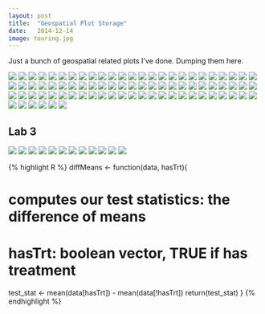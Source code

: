 ```yaml
---
layout: post
title:  "Geospatial Plot Storage"
date:   2014-12-14
image: touring.jpg
---
```


Just a bunch of geospatial related plots I've done. Dumping them here.

<img src="/images/geo187idw.png" />
<img src="/images/geo187kernel.png" />
<img src="/images/geo1.png" />
<img src="/images/geo2.png" />
<img src="/images/geo3.png" />
<img src="/images/geo4.png" />
<img src="/images/geomath.png" />

<img src="/images/gp.png" />
<img src="/images/dt1.png" />
<img src="/images/dt2.png" />
<img src="/images/dt2.png" />
<img src="/images/dt4.png" />
<img src="/images/dtlast.png" />
<img src="/images/hists.png" />

<img src="/images/tiled.png" />
<img src="/images/D-mat.png" />
<img src="/images/L-mat.png" />
<img src="/images/lab6q3fin2.png" />
<img src="/images/lab7q3fin3.png" />
<img src="/images/lab6q3fin1.png" />
<img src="/images/fin.png" />
<img src="/images/lab7part2plot2.png" />
<img src="/images/lab7part2plot3.png" />
<img src="/images/lab7part2plot4.png" />
<img src="/images/lab7part2plot5.png" />
<img src="/images/lab7part2plot1.png" />
<img src="/images/q2scatter1.png" />
<img src="/images/q2scatter2.png" />
<img src="/images/q2scatter3.png" />
<img src="/images/l7p1.png" />
<img src="/images/l7p2.png" />









<img src="/images/repi2.png" />
<img src="/images/repi3.png" />
<img src="/images/repi4.png" />
<img src="/images/repi5.png" />
<img src="/images/repi6.png" />
<img src="/images/repi7.png" />
<img src="/images/repi8.png" />
<img src="/images/repi9.png" />
<img src="/images/repi10.png" />

<img src="/images/movreg.png" />
<img src="/images/lab6p6.png" />
<img src="/images/proj3.png" />
<img src="/images/proj3p2.png" />
<img src="/images/l6p21.png" />
<img src="/images/l6p22.png" />
<img src="/images/l6p222.png" />
<img src="/images/l6p23.png" />
<img src="/images/l6p8.png" />
<img src="/images/l6p7.png" />
<img src="/images/l6p5.png" />
<img src="/images/l6p51.png" />
<img src="/images/l6p52.png" />
<img src="/images/lab6p4.png" />
<img src="/images/l6p3.png" />
<img src="/images/l6p2.png" />
<img src="/images/l6p1.png" />







<img src="/images/lab5p1.png" />
<img src="/images/lab5p2.png" />
<img src="/images/lab5p3.png" />
<img src="/images/lab5p4.png" />
<img src="/images/lab5p5.png" />
<img src="/images/lab5p6.png" />
<img src="/images/lab5p62.png" />
<img src="/images/lab5p7.png" />
<img src="/images/lab5p8.png" />
<img src="/images/lab5p9.png" />
<img src="/images/lab5p10.png" />
<img src="/images/lab5p11.png" />
<img src="/images/lab5p12.png" />
<img src="/images/lab5p13.png" />









<img src="/images/q1p1.png" />
<img src="/images/q1p2.png" />
<img src="/images/q2p1.png" />
<img src="/images/q2p2.png" />
<img src="/images/q3.png" />
<img src="/images/q4p1.png" />
<img src="/images/q4p2.png" />







<img src="/images/plot1.png" />

<img src="/images/plot2.png" />

<img src="/images/matlabhw2plot.png" />


## Lab 3
<img src="/images/crimes1.png" />
<img src="/images/crimes2.png" />
<img src="/images/crimes3.png" />
<img src="/images/ppp1.png" />
<img src="/images/ppp2.png" />
<img src="/images/ppp3.png" />
<img src="/images/ppp4.png" />
<img src="/images/ppp5.png" />
<img src="/images/cholera1.png" />
<img src="/images/cholera2.png" />
<img src="/images/cholera3.png" />
<img src="/images/cholera4.png" />




{% highlight R %}
diffMeans <- function(data, hasTrt){
  # computes our test statistics: the difference of means
  # hasTrt: boolean vector, TRUE if has treatment
  test_stat <- mean(data[hasTrt]) - mean(data[!hasTrt])
  return(test_stat)
}
{% endhighlight %}
